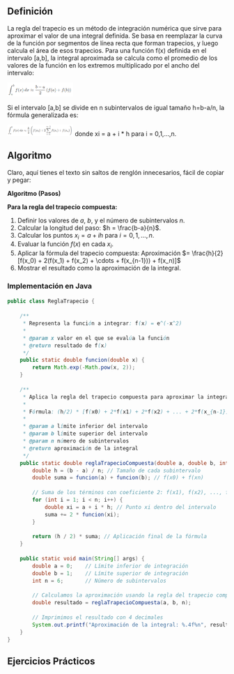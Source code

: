 ## Definición
La regla del trapecio es un método de integración numérica que sirve para aproximar el valor de 
una integral definida. Se basa en reemplazar la curva de la función por segmentos de línea recta que
forman trapecios, y luego calcula el área de esos trapecios.
Para una función f(x) definida en el intervalo [a,b], la integral aproximada se calcula como el promedio
de los valores de la función en los extremos multiplicado por el ancho del intervalo:

<img src="https://github.com/nadfernanda/Metodos_Numericos/blob/main/tema-4/imagenes/Regla%20trapecio%201.png" width="30%" alt="Fórmula simple">

Si el intervalo [a,b] se divide en n subintervalos de igual tamaño h=b-a/n, la fórmula generalizada es:

<img src="https://github.com/nadfernanda/Metodos_Numericos/blob/main/tema-4/imagenes/Regla%20trapecio%20compuesta.png" width="30%" alt="Fórmula compuesta">
donde xi = a + i * h para i = 0,1,…,n.

## Algoritmo 
Claro, aquí tienes el texto sin saltos de renglón innecesarios, fácil de copiar y pegar:

**Algoritmo (Pasos)**

**Para la regla del trapecio compuesta:**
1. Definir los valores de $a$, $b$, y el número de subintervalos $n$.
2. Calcular la longitud del paso: $h = \frac{b-a}{n}$.
3. Calcular los puntos $x_i = a + i h$ para $i = 0, 1, \ldots, n$.
4. Evaluar la función $f(x)$ en cada $x_i$.
5. Aplicar la fórmula del trapecio compuesta:
   Aproximación $= \frac{h}{2} [f(x_0) + 2(f(x_1) + f(x_2) + \cdots + f(x_{n-1})) + f(x_n)]$
6. Mostrar el resultado como la aproximación de la integral.

### Implementación en Java
```java
public class ReglaTrapecio {

    /**
     * Representa la función a integrar: f(x) = e^(-x^2)
     * 
     * @param x valor en el que se evalúa la función
     * @return resultado de f(x)
     */
    public static double funcion(double x) {
        return Math.exp(-Math.pow(x, 2));
    }

    /**
     * Aplica la regla del trapecio compuesta para aproximar la integral definida
     * 
     * Fórmula: (h/2) * [f(x0) + 2*f(x1) + 2*f(x2) + ... + 2*f(x_{n-1}) + f(xn)]
     * 
     * @param a límite inferior del intervalo
     * @param b límite superior del intervalo
     * @param n número de subintervalos
     * @return aproximación de la integral
     */
    public static double reglaTrapecioCompuesta(double a, double b, int n) {
        double h = (b - a) / n; // Tamaño de cada subintervalo
        double suma = funcion(a) + funcion(b); // f(x0) + f(xn)

        // Suma de los términos con coeficiente 2: f(x1), f(x2), ..., f(x_{n-1})
        for (int i = 1; i < n; i++) {
            double xi = a + i * h; // Punto xi dentro del intervalo
            suma += 2 * funcion(xi);
        }

        return (h / 2) * suma; // Aplicación final de la fórmula
    }

    public static void main(String[] args) {
        double a = 0;    // Límite inferior de integración
        double b = 1;    // Límite superior de integración
        int n = 6;       // Número de subintervalos

        // Calculamos la aproximación usando la regla del trapecio compuesta
        double resultado = reglaTrapecioCompuesta(a, b, n);

        // Imprimimos el resultado con 4 decimales
        System.out.printf("Aproximación de la integral: %.4f%n", resultado);
    }
}
```

## Ejercicios Prácticos


